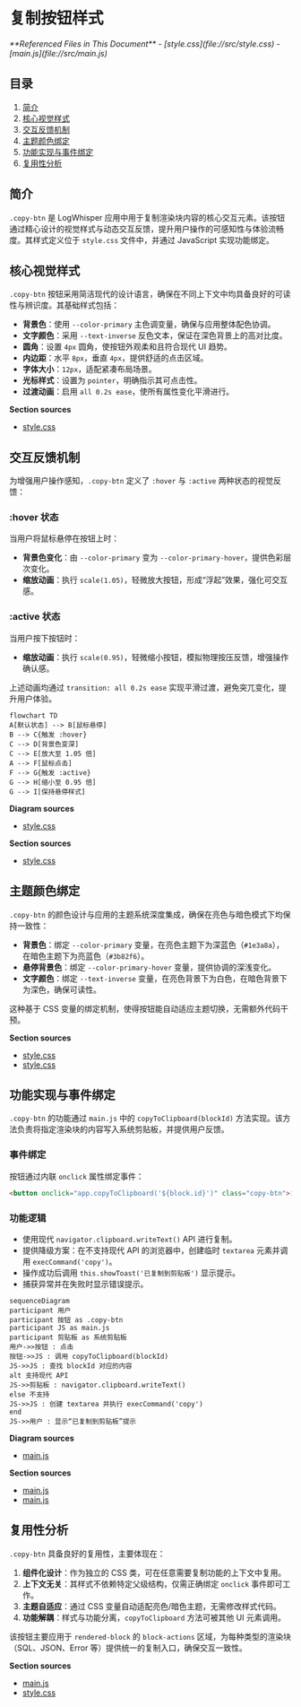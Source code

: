 # 复制按钮样式

<cite>
**Referenced Files in This Document**  
- [style.css](file://src/style.css)
- [main.js](file://src/main.js)
</cite>

## 目录
1. [简介](#简介)
2. [核心视觉样式](#核心视觉样式)
3. [交互反馈机制](#交互反馈机制)
4. [主题颜色绑定](#主题颜色绑定)
5. [功能实现与事件绑定](#功能实现与事件绑定)
6. [复用性分析](#复用性分析)

## 简介
`.copy-btn` 是 LogWhisper 应用中用于复制渲染块内容的核心交互元素。该按钮通过精心设计的视觉样式与动态交互反馈，提升用户操作的可感知性与体验流畅度。其样式定义位于 `style.css` 文件中，并通过 JavaScript 实现功能绑定。

## 核心视觉样式

`.copy-btn` 按钮采用简洁现代的设计语言，确保在不同上下文中均具备良好的可读性与辨识度。其基础样式包括：

- **背景色**：使用 `--color-primary` 主色调变量，确保与应用整体配色协调。
- **文字颜色**：采用 `--text-inverse` 反色文本，保证在深色背景上的高对比度。
- **圆角**：设置 `4px` 圆角，使按钮外观柔和且符合现代 UI 趋势。
- **内边距**：水平 `8px`，垂直 `4px`，提供舒适的点击区域。
- **字体大小**：`12px`，适配紧凑布局场景。
- **光标样式**：设置为 `pointer`，明确指示其可点击性。
- **过渡动画**：启用 `all 0.2s ease`，使所有属性变化平滑进行。

**Section sources**
- [style.css](file://src/style.css#L235-L242)

## 交互反馈机制

为增强用户操作感知，`.copy-btn` 定义了 `:hover` 与 `:active` 两种状态的视觉反馈：

### :hover 状态
当用户将鼠标悬停在按钮上时：
- **背景色变化**：由 `--color-primary` 变为 `--color-primary-hover`，提供色彩层次变化。
- **缩放动画**：执行 `scale(1.05)`，轻微放大按钮，形成“浮起”效果，强化可交互感。

### :active 状态
当用户按下按钮时：
- **缩放动画**：执行 `scale(0.95)`，轻微缩小按钮，模拟物理按压反馈，增强操作确认感。

上述动画均通过 `transition: all 0.2s ease` 实现平滑过渡，避免突兀变化，提升用户体验。

```mermaid
flowchart TD
A[默认状态] --> B[鼠标悬停]
B --> C{触发 :hover}
C --> D[背景色变深]
C --> E[放大至 1.05 倍]
A --> F[鼠标点击]
F --> G{触发 :active}
G --> H[缩小至 0.95 倍]
G --> I[保持悬停样式]
```

**Diagram sources**
- [style.css](file://src/style.css#L244-L250)

**Section sources**
- [style.css](file://src/style.css#L244-L250)

## 主题颜色绑定

`.copy-btn` 的颜色设计与应用的主题系统深度集成，确保在亮色与暗色模式下均保持一致性：

- **背景色**：绑定 `--color-primary` 变量，在亮色主题下为深蓝色（`#1e3a8a`），在暗色主题下为亮蓝色（`#3b82f6`）。
- **悬停背景色**：绑定 `--color-primary-hover` 变量，提供协调的深浅变化。
- **文字颜色**：绑定 `--text-inverse` 变量，在亮色背景下为白色，在暗色背景下为深色，确保可读性。

这种基于 CSS 变量的绑定机制，使得按钮能自动适应主题切换，无需额外代码干预。

**Section sources**
- [style.css](file://src/style.css#L12-L20)
- [style.css](file://src/style.css#L62-L70)

## 功能实现与事件绑定

`.copy-btn` 的功能通过 `main.js` 中的 `copyToClipboard(blockId)` 方法实现。该方法负责将指定渲染块的内容写入系统剪贴板，并提供用户反馈。

### 事件绑定
按钮通过内联 `onclick` 属性绑定事件：
```html
<button onclick="app.copyToClipboard('${block.id}')" class="copy-btn">复制</button>
```

### 功能逻辑
- 使用现代 `navigator.clipboard.writeText()` API 进行复制。
- 提供降级方案：在不支持现代 API 的浏览器中，创建临时 `textarea` 元素并调用 `execCommand('copy')`。
- 操作成功后调用 `this.showToast('已复制到剪贴板')` 显示提示。
- 捕获异常并在失败时显示错误提示。

```mermaid
sequenceDiagram
participant 用户
participant 按钮 as .copy-btn
participant JS as main.js
participant 剪贴板 as 系统剪贴板
用户->>按钮 : 点击
按钮->>JS : 调用 copyToClipboard(blockId)
JS->>JS : 查找 blockId 对应的内容
alt 支持现代 API
JS->>剪贴板 : navigator.clipboard.writeText()
else 不支持
JS->>JS : 创建 textarea 并执行 execCommand('copy')
end
JS->>用户 : 显示“已复制到剪贴板”提示
```

**Diagram sources**
- [main.js](file://src/main.js#L955-L976)

**Section sources**
- [main.js](file://src/main.js#L955-L976)
- [main.js](file://src/main.js#L888-L929)

## 复用性分析

`.copy-btn` 具备良好的复用性，主要体现在：

1. **组件化设计**：作为独立的 CSS 类，可在任意需要复制功能的上下文中复用。
2. **上下文无关**：其样式不依赖特定父级结构，仅需正确绑定 `onclick` 事件即可工作。
3. **主题自适应**：通过 CSS 变量自动适配亮色/暗色主题，无需修改样式代码。
4. **功能解耦**：样式与功能分离，`copyToClipboard` 方法可被其他 UI 元素调用。

该按钮主要应用于 `rendered-block` 的 `block-actions` 区域，为每种类型的渲染块（SQL、JSON、Error 等）提供统一的复制入口，确保交互一致性。

**Section sources**
- [main.js](file://src/main.js#L888-L929)
- [style.css](file://src/style.css#L235-L250)